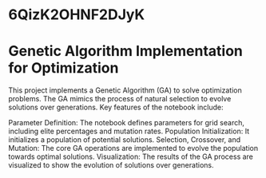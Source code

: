 # 6QizK2OHNF2DJyK

# Genetic Algorithm Implementation for Optimization

This project implements a Genetic Algorithm (GA) to solve optimization problems. The GA mimics the process of natural selection to evolve solutions over generations. Key features of the notebook include:

Parameter Definition: The notebook defines parameters for grid search, including elite percentages and mutation rates.
Population Initialization: It initializes a population of potential solutions.
Selection, Crossover, and Mutation: The core GA operations are implemented to evolve the population towards optimal solutions.
Visualization: The results of the GA process are visualized to show the evolution of solutions over generations.
